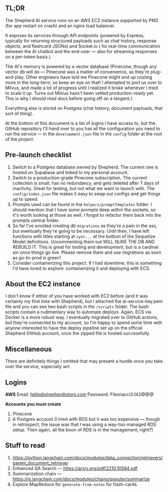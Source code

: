 ## TL;DR

The Shepherd AI service runs on an AWS EC2 instance supported by PM2 (for app restart on crash) and an nginx load balancer.

It exposes its services through API endpoints (powered by Express, typically for returning structured payloads such as chat history, response objects, and flashcard JSONs) and Socket.io ( for real-time communication between the AI chatbot and the end-user — also for streaming responses on a per-token basis.)

The AI's memory is powered by a vector database (Pinecone, though any vector db will do — Pinecone was a matter of convenience, as they're plug-and-play. Other engineers have told me Pinecone might end up costing more in the long-term, so keep an eye on that! I attempted to port us over to Milvus, and made a lot of progress until I realized it broke whenever I tried to scale it up. Turns out Milvus hasn't been vetted production-ready yet. This is why I should read docs before going off on a tangent.)

Everything else is stored on Postgres (chat history, document payloads, that sort of thing).

At the bottom of this document is a list of logins I have access to, but the GitHub repository I'll hand over to you has all the configuration you need to run the service — in the `development.json` file in the `config` folder at the root of the project.

## Pre-launch checklist

1. Switch to a Postgres database owned by Shepherd. The current one is hosted on Supabase and linked to my personal account.
2. Switch to a production-grade Pinecone subscription. The current collection is small, has no redundancy, and gets deleted after 7 days of inactivity. Great for testing, but not what we want to launch with. The `config/index.json` file makes it easy to swap out configs and get things up to speed.
3. Prompts used can be found in the `helpers/promptTemplates` folder. I should mention that I have some prompts deep within the sockets, so it's worth looking at those as well. I forgot to refactor them back into the prompts central folder.
4. So far I've avoided creating db `migrations` as they're a pain in the ass, but eventually they're going to be necessary. Until then, I have left functions with titles starting at `sync...` at the bottom of the Sequelize Model definitions. Uncommenting them out WILL NUKE THE DB AND REBUILD IT. This is great for testing and development, but is a cardinal sin once things go live. Please remove them and use migrations as soon as go-to-prod is green!
5. Consider containerizing this project. If I had downtime, this is something I'd have loved to explore: containerizing it and deploying with ECS.

## About the EC2 instance

I don't know if either of you have worked with EC2 before (and it was certainly my first time with Shepherd), but I attached the ai-service-key.pem file and you can see two bash scripts in the `/scripts` folder. The bash scripts contain a rudimentary way to automate deploys. Again, ECS via Docker is a more robust way. I eventually migrated over to GitHub actions, but they're connected to my account, so I'm happy to spend some time with anyone interested to have the deploy pipeline set up on the official Shepherd GitHub account, once the zipped file is hosted successfully.

## Miscellaneous

There are definitely things I omitted that may present a hurdle once you take over the service, especially wrt

## Logins

**AWS**
Email: hello@shepherdtutors.com
Password: Fibonacci3.142@@@

**Accounts you must create**

1. Pinecone
2. A Postgres account (I tried with RDS but it was too expensive — though in retrospect, the issue was that I was using a way-too-managed RDS setup. Then again, all the boon of RDS is in the management, right?)

## Stuff to read

1. https://python.langchain.com/docs/modules/data_connection/retrievers/parent_document_retriever
2. Enhanced QA Search — https://arxiv.org/pdf/2210.10584.pdf
3. Summarization chain — https://js.langchain.com/docs/modules/chains/popular/summarize
4. Explore MapReduce for `generate-from-notes` for flash-cards.
